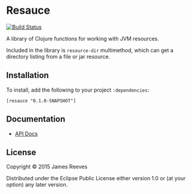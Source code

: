 # Resauce

[![Build Status](https://travis-ci.org/weavejester/resauce.svg?branch=master)](https://travis-ci.org/weavejester/resauce)

A library of Clojure functions for working with JVM resources.

Included in the library is `resource-dir` multimethod, which can get a
directory listing from a file or jar resource.

## Installation

To install, add the following to your project `:dependencies`:

    [resauce "0.1.0-SNAPSHOT"]

## Documentation

* [API Docs](http://weavejester.github.io/resauce/resauce.core.html)

## License

Copyright © 2015 James Reeves

Distributed under the Eclipse Public License either version 1.0 or (at
your option) any later version.
